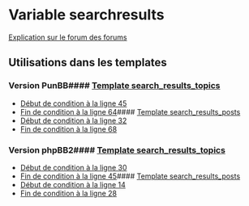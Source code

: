 # Variable searchresults
[Explication sur le forum des forums](http://forum.forumactif.com/t294113-listing-des-variables#searchresults)
## Utilisations dans les templates
### Version PunBB#### [Template search_results_topics](punbb/search_results_topics.md)
* [Début de condition à la ligne 45](../punbb/search_results_topics.tpl#L45)
* [Fin de condition à la ligne 64](../punbb/search_results_topics.tpl#L64)#### [Template search_results_posts](punbb/search_results_posts.md)
* [Début de condition à la ligne 32](../punbb/search_results_posts.tpl#L32)
* [Fin de condition à la ligne 68](../punbb/search_results_posts.tpl#L68)
### Version phpBB2#### [Template search_results_topics](subsilver/search_results_topics.md)
* [Début de condition à la ligne 30](../subsilver/search_results_topics.tpl#L30)
* [Fin de condition à la ligne 45](../subsilver/search_results_topics.tpl#L45)#### [Template search_results_posts](subsilver/search_results_posts.md)
* [Début de condition à la ligne 14](../subsilver/search_results_posts.tpl#L14)
* [Fin de condition à la ligne 28](../subsilver/search_results_posts.tpl#L28)